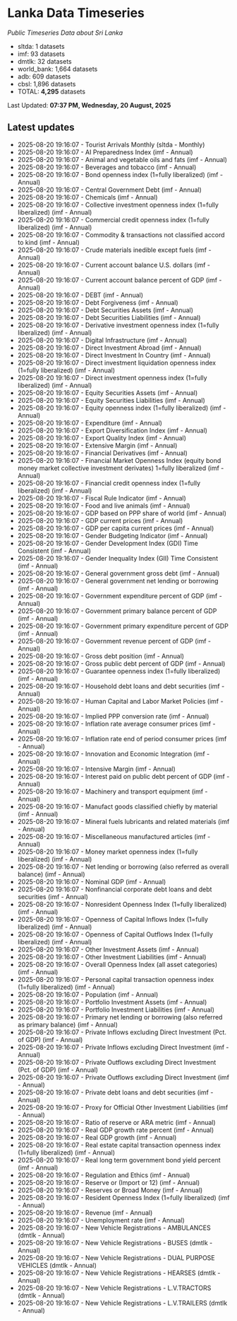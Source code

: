 # Lanka Data Timeseries
*Public Timeseries Data about Sri Lanka*

* sltda: 1 datasets
* imf: 93 datasets
* dmtlk: 32 datasets
* world_bank: 1,664 datasets
* adb: 609 datasets
* cbsl: 1,896 datasets
* TOTAL: **4,295** datasets

Last Updated: **07:37 PM, Wednesday, 20 August, 2025**

## Latest updates

* 2025-08-20 19:16:07 - Tourist Arrivals Monthly (sltda - Monthly)
* 2025-08-20 19:16:07 - AI Preparedness Index (imf - Annual)
* 2025-08-20 19:16:07 - Animal and vegetable oils and fats (imf - Annual)
* 2025-08-20 19:16:07 - Beverages and tobacco (imf - Annual)
* 2025-08-20 19:16:07 - Bond openness index (1=fully liberalized) (imf - Annual)
* 2025-08-20 19:16:07 - Central Government Debt (imf - Annual)
* 2025-08-20 19:16:07 - Chemicals (imf - Annual)
* 2025-08-20 19:16:07 - Collective investment openness index (1=fully liberalized) (imf - Annual)
* 2025-08-20 19:16:07 - Commercial credit openness index (1=fully liberalized) (imf - Annual)
* 2025-08-20 19:16:07 - Commodity & transactions not classified accord to kind (imf - Annual)
* 2025-08-20 19:16:07 - Crude materials inedible except fuels (imf - Annual)
* 2025-08-20 19:16:07 - Current account balance U.S. dollars (imf - Annual)
* 2025-08-20 19:16:07 - Current account balance percent of GDP (imf - Annual)
* 2025-08-20 19:16:07 - DEBT (imf - Annual)
* 2025-08-20 19:16:07 - Debt Forgiveness (imf - Annual)
* 2025-08-20 19:16:07 - Debt Securities Assets (imf - Annual)
* 2025-08-20 19:16:07 - Debt Securities Liabilities (imf - Annual)
* 2025-08-20 19:16:07 - Derivative investment openness index (1=fully liberalized) (imf - Annual)
* 2025-08-20 19:16:07 - Digital Infrastructure (imf - Annual)
* 2025-08-20 19:16:07 - Direct Investment Abroad (imf - Annual)
* 2025-08-20 19:16:07 - Direct Investment In Country (imf - Annual)
* 2025-08-20 19:16:07 - Direct investment liquidation openness index (1=fully liberalized) (imf - Annual)
* 2025-08-20 19:16:07 - Direct investment openness index (1=fully liberalized) (imf - Annual)
* 2025-08-20 19:16:07 - Equity Securities Assets (imf - Annual)
* 2025-08-20 19:16:07 - Equity Securities Liabilities (imf - Annual)
* 2025-08-20 19:16:07 - Equity openness index (1=fully liberalized) (imf - Annual)
* 2025-08-20 19:16:07 - Expenditure (imf - Annual)
* 2025-08-20 19:16:07 - Export Diversification Index (imf - Annual)
* 2025-08-20 19:16:07 - Export Quality Index (imf - Annual)
* 2025-08-20 19:16:07 - Extensive Margin (imf - Annual)
* 2025-08-20 19:16:07 - Financial Derivatives (imf - Annual)
* 2025-08-20 19:16:07 - Financial Market Openness Index (equity bond money market collective investment derivates) 1=fully liberalized (imf - Annual)
* 2025-08-20 19:16:07 - Financial credit openness index (1=fully liberalized) (imf - Annual)
* 2025-08-20 19:16:07 - Fiscal Rule Indicator (imf - Annual)
* 2025-08-20 19:16:07 - Food and live animals (imf - Annual)
* 2025-08-20 19:16:07 - GDP based on PPP share of world (imf - Annual)
* 2025-08-20 19:16:07 - GDP current prices (imf - Annual)
* 2025-08-20 19:16:07 - GDP per capita current prices (imf - Annual)
* 2025-08-20 19:16:07 - Gender Budgeting Indicator (imf - Annual)
* 2025-08-20 19:16:07 - Gender Development Index (GDI) Time Consistent (imf - Annual)
* 2025-08-20 19:16:07 - Gender Inequality Index (GII) Time Consistent (imf - Annual)
* 2025-08-20 19:16:07 - General government gross debt (imf - Annual)
* 2025-08-20 19:16:07 - General government net lending or borrowing (imf - Annual)
* 2025-08-20 19:16:07 - Government expenditure percent of GDP (imf - Annual)
* 2025-08-20 19:16:07 - Government primary balance percent of GDP (imf - Annual)
* 2025-08-20 19:16:07 - Government primary expenditure percent of GDP (imf - Annual)
* 2025-08-20 19:16:07 - Government revenue percent of GDP (imf - Annual)
* 2025-08-20 19:16:07 - Gross debt position (imf - Annual)
* 2025-08-20 19:16:07 - Gross public debt percent of GDP (imf - Annual)
* 2025-08-20 19:16:07 - Guarantee openness index (1=fully liberalized) (imf - Annual)
* 2025-08-20 19:16:07 - Household debt loans and debt securities (imf - Annual)
* 2025-08-20 19:16:07 - Human Capital and Labor Market Policies (imf - Annual)
* 2025-08-20 19:16:07 - Implied PPP conversion rate (imf - Annual)
* 2025-08-20 19:16:07 - Inflation rate average consumer prices (imf - Annual)
* 2025-08-20 19:16:07 - Inflation rate end of period consumer prices (imf - Annual)
* 2025-08-20 19:16:07 - Innovation and Economic Integration (imf - Annual)
* 2025-08-20 19:16:07 - Intensive Margin (imf - Annual)
* 2025-08-20 19:16:07 - Interest paid on public debt percent of GDP (imf - Annual)
* 2025-08-20 19:16:07 - Machinery and transport equipment (imf - Annual)
* 2025-08-20 19:16:07 - Manufact goods classified chiefly by material (imf - Annual)
* 2025-08-20 19:16:07 - Mineral fuels lubricants and related materials (imf - Annual)
* 2025-08-20 19:16:07 - Miscellaneous manufactured articles (imf - Annual)
* 2025-08-20 19:16:07 - Money market openness index (1=fully liberalized) (imf - Annual)
* 2025-08-20 19:16:07 - Net lending or borrowing (also referred as overall balance) (imf - Annual)
* 2025-08-20 19:16:07 - Nominal GDP (imf - Annual)
* 2025-08-20 19:16:07 - Nonfinancial corporate debt loans and debt securities (imf - Annual)
* 2025-08-20 19:16:07 - Nonresident Openness Index (1=fully liberalized) (imf - Annual)
* 2025-08-20 19:16:07 - Openness of Capital Inflows Index (1=fully liberalized) (imf - Annual)
* 2025-08-20 19:16:07 - Openness of Capital Outflows Index (1=fully liberalized) (imf - Annual)
* 2025-08-20 19:16:07 - Other Investment Assets (imf - Annual)
* 2025-08-20 19:16:07 - Other Investment Liabilities (imf - Annual)
* 2025-08-20 19:16:07 - Overall Openness Index (all asset categories) (imf - Annual)
* 2025-08-20 19:16:07 - Personal capital transaction openness index (1=fully liberalized) (imf - Annual)
* 2025-08-20 19:16:07 - Population (imf - Annual)
* 2025-08-20 19:16:07 - Portfolio Investment Assets (imf - Annual)
* 2025-08-20 19:16:07 - Portfolio Investment Liabilities (imf - Annual)
* 2025-08-20 19:16:07 - Primary net lending or borrowing (also referred as primary balance) (imf - Annual)
* 2025-08-20 19:16:07 - Private Inflows excluding Direct Investment (Pct. of GDP) (imf - Annual)
* 2025-08-20 19:16:07 - Private Inflows excluding Direct Investment (imf - Annual)
* 2025-08-20 19:16:07 - Private Outflows excluding Direct Investment (Pct. of GDP) (imf - Annual)
* 2025-08-20 19:16:07 - Private Outflows excluding Direct Investment (imf - Annual)
* 2025-08-20 19:16:07 - Private debt loans and debt securities (imf - Annual)
* 2025-08-20 19:16:07 - Proxy for Official Other Investment Liabilities (imf - Annual)
* 2025-08-20 19:16:07 - Ratio of reserve or ARA metric (imf - Annual)
* 2025-08-20 19:16:07 - Real GDP growth rate percent (imf - Annual)
* 2025-08-20 19:16:07 - Real GDP growth (imf - Annual)
* 2025-08-20 19:16:07 - Real estate capital transaction openness index (1=fully liberalized) (imf - Annual)
* 2025-08-20 19:16:07 - Real long term government bond yield percent (imf - Annual)
* 2025-08-20 19:16:07 - Regulation and Ethics (imf - Annual)
* 2025-08-20 19:16:07 - Reserve or (Import or 12) (imf - Annual)
* 2025-08-20 19:16:07 - Reserves or Broad Money (imf - Annual)
* 2025-08-20 19:16:07 - Resident Openness Index (1=fully liberalized) (imf - Annual)
* 2025-08-20 19:16:07 - Revenue (imf - Annual)
* 2025-08-20 19:16:07 - Unemployment rate (imf - Annual)
* 2025-08-20 19:16:07 - New Vehicle Registrations - AMBULANCES (dmtlk - Annual)
* 2025-08-20 19:16:07 - New Vehicle Registrations - BUSES (dmtlk - Annual)
* 2025-08-20 19:16:07 - New Vehicle Registrations - DUAL PURPOSE VEHICLES (dmtlk - Annual)
* 2025-08-20 19:16:07 - New Vehicle Registrations - HEARSES (dmtlk - Annual)
* 2025-08-20 19:16:07 - New Vehicle Registrations - L.V.TRACTORS (dmtlk - Annual)
* 2025-08-20 19:16:07 - New Vehicle Registrations - L.V.TRAILERS (dmtlk - Annual)
